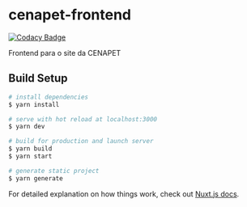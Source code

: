 # cenapet-frontend

[![Codacy Badge](https://api.codacy.com/project/badge/Grade/7ec1cc064714402098a26a969407326e)](https://app.codacy.com/gh/petbccufscar/cenapet-frontend?utm_source=github.com&utm_medium=referral&utm_content=petbccufscar/cenapet-frontend&utm_campaign=Badge_Grade_Dashboard)

Frontend para o site da CENAPET

## Build Setup

``` bash
# install dependencies
$ yarn install

# serve with hot reload at localhost:3000
$ yarn dev

# build for production and launch server
$ yarn build
$ yarn start

# generate static project
$ yarn generate
```

For detailed explanation on how things work, check out [Nuxt.js docs](https://nuxtjs.org).
